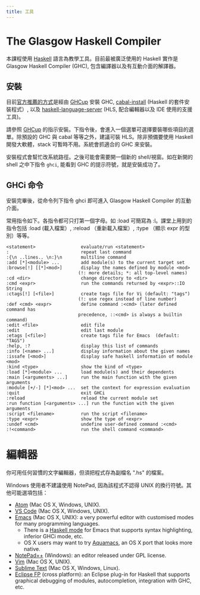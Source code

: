 ```yaml
---
title: 工具
---
```


# The Glasgow Haskell Compiler

本課程使用 [Haskell](https://www.haskell.org/) 語言為教學工具。目前最被廣泛使用的 Haskell 實作是 Glasgow Haskell Compiler (GHC), 包含編譯器以及有互動介面的解譯器。

## 安裝

目前[官方推薦的方式](https://www.haskell.org/downloads/)是經由 [GHCup](https://www.haskell.org/ghcup/) 安裝 GHC, [cabal-install](https://cabal.readthedocs.io/) (Haskell 的套件安裝程式）, 以及 [haskell-language-server](https://github.com/haskell/haskell-language-server) (HLS, 配合編輯器以及 IDE 使用的支援工具)。

請參照 [GHCup](https://www.haskell.org/ghcup/) 的指示安裝。下指令後，會進入一個選單可選擇要裝哪些項目的選單。除預設的 GHC 與 cabal 等等之外，建議可裝 HLS。除非預備要使用 Haskell 開發大軟體，stack 可暫時不用。系統會抓適合的 GHC 來安裝。

安裝程式會幫忙改系統路徑。之後可能會需要開一個新的 shell/視窗。如在新開的 shell 之中下指令 `ghci`, 能看到 GHC 的提示符號，就是安裝成功了。

## GHCi 命令

安裝完畢後，從命令列下指令 ghci 即可進入 Glasgow Haskell Compiler 的互動介面。

常用指令如下。各指令都可只打第一個字母。如 :load 可簡寫為 :l。課堂上用到的指令包括 :load (載入檔案）, :reload （重新載入檔案）, :type <expr> （顯示 expr 的型別）等等。

    <statement>                 evaluate/run <statement>
    :                           repeat last command
    :{\n ..lines.. \n:}\n       multiline command
    :add [*]<module> ...        add module(s) to the current target set
    :browse[!] [[*]<mod>]       display the names defined by module <mod>
                               (!: more details; *: all top-level names)
    :cd <dir>                   change directory to <dir>
    :cmd <expr>                 run the commands returned by <expr>::IO String
    :ctags[!] [<file>]          create tags file for Vi (default: "tags")
                               (!: use regex instead of line number)
    :def <cmd> <expr>           define command :<cmd> (later defined command has
                               precedence, ::<cmd> is always a builtin command)
    :edit <file>                edit file
    :edit                       edit last module
    :etags [<file>]             create tags file for Emacs  (default: "TAGS")
    :help, :?                   display this list of commands
    :info [<name> ...]          display information about the given names
    :issafe [<mod>]             display safe haskell information of module <mod>
    :kind <type>                show the kind of <type>
    :load [*]<module> ...       load module(s) and their dependents
    :main [<arguments> ...]     run the main function with the given arguments
    :module [+/-] [*]<mod> ...  set the context for expression evaluation
    :quit                       exit GHCi
    :reload                     reload the current module set
    :run function [<arguments> ...] run the function with the given arguments
    :script <filename>          run the script <filename>
    :type <expr>                show the type of <expr>
    :undef <cmd>                undefine user-defined command :<cmd>
    :!<command>                 run the shell command <command>

# 編輯器

你可用任何習慣的文字編輯器，但須把程式存為副檔名 ".hs" 的檔案。

Windows 使用者不建議使用 NotePad, 因為該程式不認得 UNIX 的換行符號。其他可能選項包括：

  * [Atom](https://atom.io/) (Mac OS X, Windows, UNIX).
  * [VS Code](https://code.visualstudio.com/) (Mac OS X, Windows, UNIX).
  * [Emacs](http://www.gnu.org/s/emacs/) (Mac OS X, UNIX): a very powerful editor with customised modes for many programming languages.
    * There is a [Haskell mode](http://www.haskell.org/haskellwiki/Haskell_mode_for_Emacs) for Emacs that supports syntax highlighting, inferior GHCi mode, etc.
    * OS X users may want to try [Aquamacs](http://aquamacs.org/), an OS X port that looks more native.
  * [NotePad++](http://notepad-plus-plus.org/) (Windows): an editor released under GPL license.
  * [Vim](https://vim.sourceforge.io/) (Mac OS X, UNIX).
  * [Sublime Text](https://www.sublimetext.com/) (Mac OS X, Windows, Linux).
  * [Eclipse FP](http://eclipsefp.github.com/) (cross platform): an Eclipse plug-in for Haskell that supports graphical debugging of modules, autocompletion, integration with GHC, etc.
